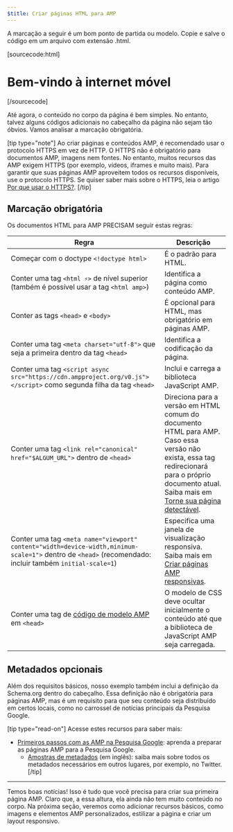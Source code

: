 ```yaml
---
$title: Criar páginas HTML para AMP
---
```


A marcação a seguir é um bom ponto de partida ou modelo.
Copie e salve o código em um arquivo com extensão .html.

[sourcecode:html]
<!doctype html>
<html amp lang="en">
  <head>
    <meta charset="utf-8">
    <script async src="https://cdn.ampproject.org/v0.js"></script>
    <title>Hello, AMP</title>
    <link rel="canonical" href="{{doc.url}}">
    <meta name="viewport" content="width=device-width,minimum-scale=1,initial-scale=1">
    <script type="application/ld+json">
      {
        "@context": "http://schema.org",
        "@type": "NewsArticle",
        "headline": "Open-source framework for publishing content",
        "datePublished": "2015-10-07T12:02:41Z",
        "image": [
          "logo.jpg"
        ]
      }
    </script>
    <style amp-boilerplate>body{-webkit-animation:-amp-start 8s steps(1,end) 0s 1 normal both;-moz-animation:-amp-start 8s steps(1,end) 0s 1 normal both;-ms-animation:-amp-start 8s steps(1,end) 0s 1 normal both;animation:-amp-start 8s steps(1,end) 0s 1 normal both}@-webkit-keyframes -amp-start{from{visibility:hidden}to{visibility:visible}}@-moz-keyframes -amp-start{from{visibility:hidden}to{visibility:visible}}@-ms-keyframes -amp-start{from{visibility:hidden}to{visibility:visible}}@-o-keyframes -amp-start{from{visibility:hidden}to{visibility:visible}}@keyframes -amp-start{from{visibility:hidden}to{visibility:visible}}</style><noscript><style amp-boilerplate>body{-webkit-animation:none;-moz-animation:none;-ms-animation:none;animation:none}</style></noscript>
  </head>
  <body>
    <h1>Bem-vindo à internet móvel</h1>
  </body>
</html>
[/sourcecode]

Até agora, o conteúdo no corpo da página é bem simples. No entanto, talvez alguns códigos adicionais no cabeçalho da página não sejam tão óbvios. Vamos analisar a marcação obrigatória.

[tip type="note"]
Ao criar páginas e conteúdos AMP, é recomendado usar o protocolo HTTPS em vez de HTTP. O HTTPS não é obrigatório para documentos AMP, imagens nem fontes. No entanto, muitos recursos das AMP exigem HTTPS (por exemplo, vídeos, iframes e muito mais). Para garantir que suas páginas AMP aproveitem todos os recursos disponíveis, use o protocolo HTTPS.  Se quiser saber mais sobre o HTTPS, leia o artigo [Por que usar o HTTPS?](https://developers.google.com/web/fundamentals/security/encrypt-in-transit/why-https).
[/tip]

## Marcação obrigatória

Os documentos HTML para AMP PRECISAM seguir estas regras:

| Regra      | Descrição |
| --------- | ----------- |
| Começar com o doctype `<!doctype html>` | É o padrão para HTML. |
| Conter uma tag `<html ⚡>` de nível superior <br>(também é possível usar a tag `<html amp>`) | Identifica a página como conteúdo AMP. |
| Conter as tags `<head>` e `<body>` | É opcional para HTML, mas obrigatório em páginas AMP.
| Conter uma tag `<meta charset="utf-8">` que seja a primeira dentro da tag `<head>` | Identifica a codificação da página. |
| Conter uma tag `<script async src="https://cdn.ampproject.org/v0.js"></script>` como segunda filha da tag `<head>` | Inclui e carrega a biblioteca JavaScript AMP. |
| Conter uma tag `<link rel="canonical" href="$ALGUM_URL">` dentro de `<head>` | Direciona para a versão em HTML comum do documento HTML para AMP. Caso essa versão não exista, essa tag redirecionará para o próprio documento atual. Saiba mais em [Torne sua página detectável](../../../../documentation/guides-and-tutorials/optimize-measure/discovery.md).
| Conter uma tag `<meta name="viewport" content="width=device-width,minimum-scale=1">` dentro de `<head>` (recomendado: incluir também `initial-scale=1`) | Especifica uma janela de visualização responsiva. Saiba mais em [Criar páginas AMP responsivas](../../../../documentation/guides-and-tutorials/develop/style_and_layout/responsive_design.md). |
| Conter uma tag de [código de modelo AMP](../../../../documentation/guides-and-tutorials/learn/spec/amp-boilerplate.md) em `<head>`  | O modelo de CSS deve ocultar inicialmente o conteúdo até que a biblioteca de JavaScript AMP seja carregada. |

## Metadados opcionais

Além dos requisitos básicos, nosso exemplo também inclui a definição da Schema.org dentro do cabeçalho. Essa definição não é obrigatória para páginas AMP, mas é um requisito para que seu conteúdo seja distribuído em certos locais, como no carrossel de notícias principais da Pesquisa Google.

[tip type="read-on"] Acesse estes recursos para saber mais:

* [Primeiros passos com as AMP na Pesquisa Google](https://developers.google.com/amp/docs): aprenda a preparar as páginas AMP para a Pesquisa Google.
  * [Amostras de metadados](https://github.com/ampproject/amphtml/tree/master/examples/metadata-examples) (em inglês): saiba mais sobre todos os metadados necessários em outros lugares, por exemplo, no Twitter.
[/tip]

<hr>

Temos boas notícias! Isso é tudo que você precisa para criar sua primeira página AMP. Claro que, a essa altura, ela ainda não tem muito conteúdo no corpo. Na próxima seção, veremos como adicionar recursos básicos, como imagens e elementos AMP personalizados, estilizar a página e criar um layout responsivo.
